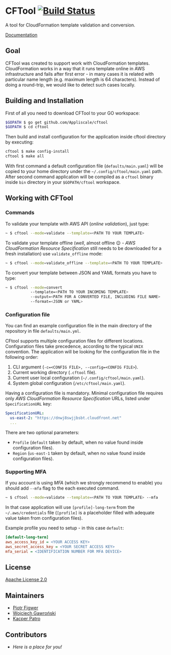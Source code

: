 # CFTool [![Build Status](https://travis-ci.org/Appliscale/cftool.svg?branch=master)](https://travis-ci.org/Appliscale/cftool)

A tool for CloudFormation template validation and conversion.

[Documentation](https://godoc.org/github.com/Appliscale/cftool)

## Goal

CFTool was created to support work with CloudFormation templates. CloudFormation works in a way that it runs template online in AWS infrastructure and fails after first error - in many cases it is related with particular name length (e.g. maximum length is 64 characters). Instead of doing a round-trip, we would like to detect such cases locally.

## Building and Installation

First of all you need to download CFTool to your GO workspace:

```bash
$GOPATH $ go get github.com/Appliscale/cftool
$GOPATH $ cd cftool
```

Then build and install configuration for the application inside cftool directory by executing:

```bash
cftool $ make config-install
cftool $ make all
```

With first command a default configuration file (`defaults/main.yaml`) will be copied to your home directory under the `~/.config/cftool/main.yaml` path. After second command application will be compiled as a `cftool` binary inside `bin` directory in your `$GOPATH/cftool` workspace.

## Working with CFTool

### Commands

To validate your template with AWS API (*online validation*), just type:

```bash
~ $ cftool --mode=validate --template=<PATH TO YOUR TEMPLATE>
```

To validate your template offline (*well*, almost offline :wink: - *AWS CloudFormation Resource Specification* still needs to be downloaded for a fresh installation) use `validate_offline` mode:

```bash
~ $ cftool --mode=validate_offline --template=<PATH TO YOUR TEMPLATE>
```

To convert your template between JSON and YAML formats you have to type:

```bash
~ $ cftool --mode=convert
           --template=<PATH TO YOUR INCOMING TEMPLATE>
           --output=<PATH FOR A CONVERTED FILE, INCLUDING FILE NAME>
           --format=<JSON or YAML>
```

### Configuration file

You can find an example configuration file in the main directory of the repository in file `defaults/main.yml`.

CFtool supports multiple configuration files for different locations. Configuration files take precedence, according to the typical `UNIX` convention. The application will be looking for the configuration file in the following order:

1. CLI argument (`-c=<CONFIG FILE>, --config=<CONFIG FILE>`).
2. Current working directory (`.cftool` file).
3. Current user local configuration (`~/.config/cftool/main.yaml`).
4. System global configuration (`/etc/cftool/main.yaml`).

Having a configuration file is mandatory. Minimal configuration file requires only *AWS CloudFormation Resource Specification* URLs, listed under `SpecificationURL` key:

```yaml
SpecificationURL:
  us-east-2: "https://dnwj8swjjbsbt.cloudfront.net"
  ...
```

There are two optional parameters:

* `Profile` (`default` taken by default, when no value found inside configuration files).
* `Region` (`us-east-1` taken by default, when no value found inside configuration files).

### Supporting  MFA

If you account is using *MFA* (which we strongly recommend to enable) you should add `--mfa` flag to the each executed command.

```bash
~ $ cftool --mode=validate --template=<PATH TO YOUR TEMPLATE> --mfa
```

In that case application will use `[profile]-long-term` from the `~/.aws/credentials` file (`[profile]` is a placeholder filled with adequate value taken from configuration files).

Example profile you need to setup - in this case `default`:

```ini
[default-long-term]
aws_access_key_id = <YOUR ACCESS KEY>
aws_secret_access_key = <YOUR SECRET ACCESS KEY>
mfa_serial = <IDENTIFICATION NUMBER FOR MFA DEVICE>
```

## License

[Apache License 2.0](LICENSE)

## Maintainers

- [Piotr Figwer](https://github.com/pfigwer)
- [Wojciech Gawroński](https://github.com/afronski)
- [Kacper Patro](https://github.com/morfeush22)

## Contributors

- *Here is a place for you!*
